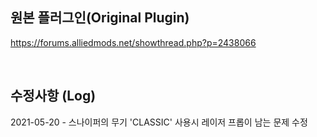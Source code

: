 ## 원본 플러그인(Original Plugin)
https://forums.alliedmods.net/showthread.php?p=2438066

</br>

## 수정사항 (Log)  
2021-05-20 - 스나이퍼의 무기 'CLASSIC' 사용시 레이저 프롭이 남는 문제 수정
